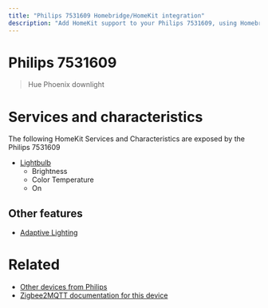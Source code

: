 ```yaml
---
title: "Philips 7531609 Homebridge/HomeKit integration"
description: "Add HomeKit support to your Philips 7531609, using Homebridge, Zigbee2MQTT and homebridge-z2m."
---
```

<!---
This file has been GENERATED using src/docgen/docgen.ts
DO NOT EDIT THIS FILE MANUALLY!
-->
# Philips 7531609
> Hue Phoenix downlight


# Services and characteristics
The following HomeKit Services and Characteristics are exposed by
the Philips 7531609

* [Lightbulb](../../light.md)
  * Brightness
  * Color Temperature
  * On


## Other features
* [Adaptive Lighting](../../light.md)


# Related
* [Other devices from Philips](../index.md#philips)
* [Zigbee2MQTT documentation for this device](https://www.zigbee2mqtt.io/devices/7531609.html)